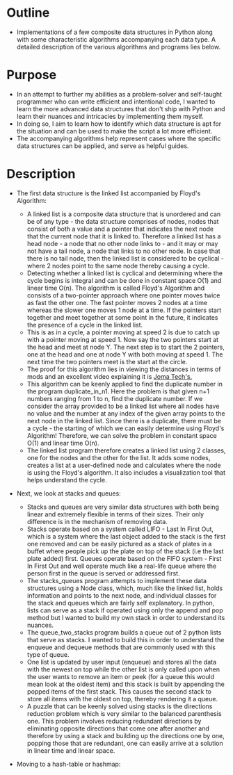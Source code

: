 # Outline

- Implementations of a few composite data structures in Python along with some characteristic algorithms accompanying each data type. A detailed description of the various algorithms and programs lies below.

# Purpose

- In an attempt to further my abilities as a problem-solver and self-taught programmer who can write efficient and intentional code, I wanted to learn the more advanced data structures that don't ship with Python and learn their nuances and intricacies by implementing them myself.
- In doing so, I aim to learn how to identify which data structure is apt for the situation and can be used to make the script a lot more efficient.
- The accompanying algorithms help represent cases where the specific data structures can be applied, and serve as helpful guides.

# Description

- The first data structure is the linked list accompanied by Floyd's Algorithm:
  - A linked list is a composite data structure that is unordered and can be of any type - the data structure comprises of nodes, nodes that consist of both a value and a pointer that indicates the next node that the current node that it is linked to. Therefore a linked list has a head node - a node that no other node links to - and it may or may not have a tail node, a node that links to no other node. In case that there is no tail node, then the linked list is considered to be cyclical - where 2 nodes point to the same node thereby causing a cycle.
  - Detecting whether a linked list is cyclical and determining where the cycle begins is integral and can be done in constant space O(1) and linear time O(n). The algorithm is called Floyd's Algorithm and consists of a two-pointer approach where one pointer moves twice as fast the other one. The fast pointer moves 2 nodes at a time whereas the slower one moves 1 node at a time. If the pointers start together and meet together at some point in the future, it indicates the presence of a cycle in the linked list.
  - This is as in a cycle, a pointer moving at speed 2 is due to catch up with a pointer moving at speed 1. Now say the two pointers start at the head and meet at node Y. The next step is to start the 2 pointers, one at the head and one at node Y with both moving at speed 1. The next time the two pointers meet is the start at the circle.
  - The proof for this algorithm lies in viewing the distances in terms of mods and an excellent video explaining it is [Joma Tech's.](https://www.youtube.com/watch?v=9YTjXqqJEFE)
  - This algorithm can be keenly applied to find the duplicate number in the program duplicate_in_n1. Here the problem is that given n+1 numbers ranging from 1 to n, find the duplicate number. If we consider the array provided to be a linked list where all nodes have no value and the number at any index of the given array points to the next node in the linked list. Since there is a duplicate, there must be a cycle - the starting of which we can easily determine using Floyd's Algorithm! Therefore, we can solve the problem in constant space O(1) and linear time O(n).
  - The linked list program therefore creates a linked list using 2 classes, one for the nodes and the other for the list. It adds some nodes, creates a list at a user-defined node and calculates where the node is using the Floyd's algorithm. It also includes a visualization tool that helps understand the cycle.

- Next, we look at stacks and queues:
  - Stacks and queues are very similar data structures with both being linear and extremely flexible in terms of their sizes. Their only difference is in the mechanism of removing data.
  - Stacks operate based on a system called LIFO - Last In First Out, which is a system where the last object added to the stack is the first one removed and can be easily pictured as a stack of plates in a buffet where people pick up the plate on top of the stack (i.e the last plate added) first. Queues operate based on the FIFO system - First In First Out and well operate much like a real-life queue where the person first in the queue is served or addressed first.
  - The stacks_queues program attempts to implement these data structures using a Node class, which, much like the linked list, holds information and points to the next node, and individual classes for the stack and queues which are fairly self explanatory. In python, lists can serve as a stack if operated using only the append and pop method but I wanted to build my own stack in order to understand its nuances.
  - The queue_two_stacks program builds a queue out of 2 python lists that serve as stacks. I wanted to build this in order to understand the enqueue and dequeue methods that are commonly used with this type of queue.
  - One list is updated by user input (enqueue) and stores all the data with the newest on top while the other list is only called upon when the user wants to remove an item or peek (for a queue this would mean look at the oldest item) and this stack is built by appending the popped items of the first stack. This causes the second stack to store all items with the oldest on top, thereby rendering it a queue.
  - A puzzle that can be keenly solved using stacks is the directions reduction problem which is very similar to the balanced parenthesis one. This problem involves reducing redundant directions by eliminating opposite directions that come one after another and therefore by using a stack and building up the directions one by one, popping those that are redundant, one can easily arrive at a solution in linear time and linear space.

- Moving to a hash-table or hashmap:
  

